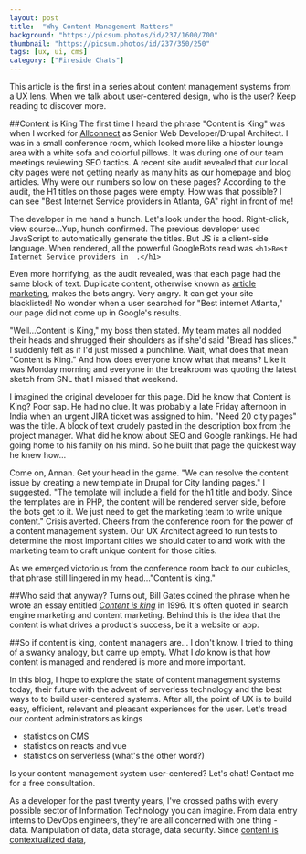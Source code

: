 ```yaml
---
layout: post
title:  "Why Content Management Matters"
background: "https://picsum.photos/id/237/1600/700"
thumbnail: "https://picsum.photos/id/237/350/250"
tags: [ux, ui, cms]
category: ["Fireside Chats"]
---
```

This article is the first in a series about content management systems from a UX lens. When we talk about user-centered design, who is the user? Keep reading to discover more.

##Content is King
The first time I heard the phrase "Content is King" was when I worked for [Allconnect](https://www.allconnect.com/about-us) as Senior Web Developer/Drupal Architect. I was in a small conference room, which looked more like a hipster lounge area with a white sofa and colorful pillows. It was during one of our team meetings reviewing SEO tactics. A recent site audit revealed that our local city pages were not getting nearly as many hits as our homepage and blog articles. Why were our numbers so low on these pages? According to the audit, the H1 titles on those pages were empty. How was that possible? I can see "Best Internet Service providers in Atlanta, GA" right in front of me!

The developer in me hand a hunch. Let's look under the hood. Right-click, view source...Yup, hunch confirmed. The previous developer used JavaScript to automatically generate the titles. But JS is a client-side language. When rendered, all the powerful GoogleBots read was `<h1>Best Internet Service providers in  .</h1>`

Even more horrifying, as the audit revealed, was that each page had the same block of text. Duplicate content, otherwise known as [article marketing](https://smartblogger.com/seo-mistakes/), makes the bots angry. Very angry. It can get your site blacklisted! No wonder when a user searched for "Best internet Atlanta," our page did not come up in Google's results.

"Well...Content is King," my boss then stated. My team mates all nodded their heads and shrugged their shoulders as if she'd said "Bread has slices." I suddenly felt as if I'd just missed a punchline. Wait, what does that mean "Content is King." And how does everyone know what that means? Like it was Monday morning and everyone in the breakroom was quoting the latest sketch from SNL that I missed that weekend.

I imagined the original developer for this page. Did he know that Content is King? Poor sap. He had no clue. It was probably a late Friday afternoon in India when an urgent JIRA ticket was assigned to him. "Need 20 city pages" was the title. A block of text crudely pasted in the description box from the project manager. What did he know about SEO and Google rankings. He had going home to his family on his mind. So he built that page the quickest way he knew how...

Come on, Annan. Get your head in the game. "We can resolve the content issue by creating a new template in Drupal for City landing pages." I suggested. "The template will include a field for the h1 title and body. Since the templates are in PHP, the content will be rendered server side, before the bots get to it. We just need to get the marketing team to write unique content." Crisis averted. Cheers from the conference room for the power of a content management system. Our UX Architect agreed to run tests to determine the most important cities we should cater to and work with the marketing team to craft unique content for those cities.

As we emerged victorious from the conference room back to our cubicles, that phrase still lingered in my head..."Content is king."

##Who said that anyway?
Turns out, Bill Gates coined the phrase when he wrote an essay entitled [*Content is king*](https://medium.com/@HeathEvans/content-is-king-essay-by-bill-gates-1996-df74552f80d9) in 1996. It's often quoted in search engine marketing and content marketing. Behind this is the idea that the content is what drives a product's success, be it a website or app.

##So if content is king, content managers are...
I don't know. I tried to thing of a swanky analogy, but came up empty. What I *do* know is that how content is managed and rendered is more and more important.

In this blog, I hope to explore the state of content management systems today, their future with the advent of serverless technology and the best ways to to build user-centered systems. After all, the point of UX is to build easy, efficient, relevant and pleasant experiences for the user. Let's tread our content administrators as kings

- statistics on CMS
- statistics on reacts and vue
- statistics on serverless (what's the other word?)



Is your content management system user-centered? Let's chat! Contact me for a free consultation.


As a developer for the past twenty years, I've crossed paths with every possible sector of Information Technology you can imagine. From data entry interns to DevOps engineers, they're are all concerned with one thing - data. Manipulation of data, data storage, data security. Since [content is contextualized data](https://thecontentwrangler.com/2016/01/25/the-difference-between-data-and-content-and-why-it-matters/),
